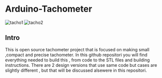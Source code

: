 # Arduino-Tachometer
![tacho1](https://user-images.githubusercontent.com/30388414/44235748-ded7d880-a1aa-11e8-8a46-6ecb252717dc.jpg)
![tacho2](https://user-images.githubusercontent.com/30388414/44235786-fe6f0100-a1aa-11e8-8e47-def185891588.jpg)

## Intro 
This is open source tachometer project that is focused on making small ,compact and precise tachometer.
In this github repositori you will find everything needed to build this , from code to the STL files and building instructions.
There are 2 design versions that use same code but cases are slightly different , but that will be discussed alsewere in this repositori.
